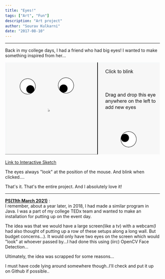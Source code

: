 ```yaml
---
title: "Eyes!"
tags: ["Art", "Fun"]
description: "Art project"
author: "Sourav Kulkarni"
date: "2017-08-10"
---
```


---

Back in my college days, I had a friend who had big eyes! I wanted to make something inspired from her... 

![Sketch](./sketch.png)

<a href="https://souruly.github.io/P5-Playground/Eyes/index.html" target="_blank">Link to Interactive Sketch</a>


The eyes always "look" at the position of the mouse. And blink when  clicked....

That's it. That's the entire project. And I absolutely love it!

---

<u>**PS(11th March 2021)**</u> : <br>
I remember, about a year later, in 2018, I had made a similar program in Java. I was a part of my college TEDx team and wanted to make an installation for putting up on the event day.

The idea was that we would have a large screen(like a tv) with a webcam(I had also thought of putting up a row of these setups along a long wall. But budget concerns...). It would only have two eyes on the screen which would "look" at whoever passed by...I had done this using (iirc) OpenCV Face Detection...

Ultimately, the idea was scrapped for some reasons...

I must have code lying around somewhere though..I'll check and put it up on Github if possible..